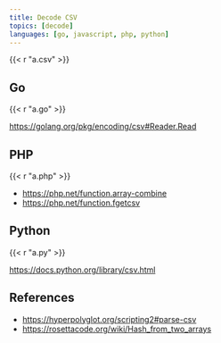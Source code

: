 ```yaml
---
title: Decode CSV
topics: [decode]
languages: [go, javascript, php, python]
---
```


{{< r "a.csv" >}}

## Go

{{< r "a.go" >}}

<https://golang.org/pkg/encoding/csv#Reader.Read>

## PHP

{{< r "a.php" >}}

- <https://php.net/function.array-combine>
- <https://php.net/function.fgetcsv>

## Python

{{< r "a.py" >}}

<https://docs.python.org/library/csv.html>

## References

- <https://hyperpolyglot.org/scripting2#parse-csv>
- <https://rosettacode.org/wiki/Hash_from_two_arrays>
